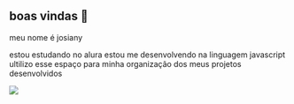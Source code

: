 ## boas vindas 👋

meu nome é josiany

estou estudando no alura 
estou me desenvolvendo na linguagem javascript 
ultilizo esse espaço para minha organização dos meus projetos desenvolvidos 



![](https://media1.tenor.com/m/N33VL8VuOCkAAAAd/oh-really-dean-winchester.gif)
